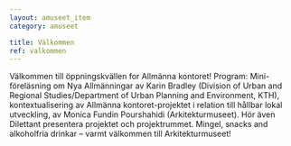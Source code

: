 ```yaml
---
layout: amuseet_item
category: amuseet

title: Välkommen
ref: valkommen
---
```


Välkommen till öppningskvällen for Allmänna kontoret! Program: Mini-föreläsning om Nya Allmänningar av Karin Bradley (Division of Urban and Regional Studies/Department of Urban Planning and Environment, KTH), kontextualisering av Allmänna kontoret-projektet i relation till hållbar lokal utveckling, av Monica Fundin Pourshahidi (Arkitekturmuseet). Hör även Dilettant presentera projektet och projektrummet. Mingel, snacks and alkoholfria drinkar – varmt välkommen till Arkitekturmuseet!